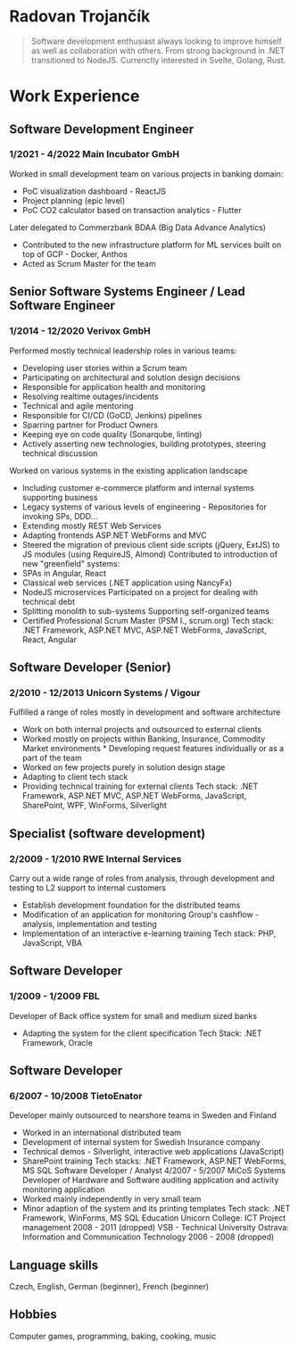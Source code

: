 Radovan Trojančík
==
> Software development enthusiast always looking to improve himself as well as  collaboration with others. From strong background in .NET transitioned to NodeJS. Currenctly interested in Svelte, Golang, Rust.
# Work Experience
## Software Development Engineer
### 1/2021 - 4/2022 Main Incubator GmbH
Worked in small development team on various projects in banking domain:
* PoC visualization dashboard - ReactJS
* Project planning (epic level)
* PoC CO2 calculator based on transaction analytics - Flutter

Later delegated to Commerzbank BDAA (Big Data Advance Analytics)
* Contributed to the new infrastructure platform for ML services built on top of GCP - Docker, Anthos
* Acted as Scrum Master for the team

## Senior Software Systems Engineer / Lead Software Engineer
### 1/2014 - 12/2020 Verivox GmbH
Performed mostly technical leadership roles in various teams:
* Developing user stories within a Scrum team
* Participating on architectural and solution design decisions
* Responsible for application health and monitoring
* Resolving realtime outages/incidents
* Technical and agile mentoring
* Responsible for CI/CD (GoCD, Jenkins) pipelines
* Sparring partner for Product Owners
* Keeping eye on code quality (Sonarqube, linting)
* Actively asserting new technologies, building prototypes, steering technical discussion

Worked on various systems in the existing application landscape
* Including customer e-commerce platform and internal systems supporting business
* Legacy systems of various levels of engineering - Repositories for invoking SPs, DDD...
* Extending mostly REST Web Services
* Adapting frontends ASP.NET WebForms and MVC
* Steered the migration of previous client side scripts (jQuery, ExtJS) to JS modules (using RequireJS,  Almond)
Contributed to introduction of new "greenfield" systems:
* SPAs in Angular, React
* Classical web services (.NET application using NancyFx)
* NodeJS microservices
Participated on a project for dealing with technical debt
* Splitting monolith to sub-systems
Supporting self-organized teams
* Certified Professional Scrum Master (PSM I., scrum.org)
Tech stack: .NET Framework, ASP.NET MVC, ASP.NET WebForms, JavaScript, React, Angular
## Software Developer (Senior)
### 2/2010 - 12/2013 Unicorn Systems / Vigour
Fulfilled a range of roles mostly in development and software architecture
* Work on both internal projects and outsourced to external clients
* Worked mostly on projects within Banking, Insurance, Commodity Market environments * Developing request features individually or as a part of the team
* Worked on few projects purely in solution design stage
* Adapting to client tech stack
* Providing technical training for external clients
Tech stack: .NET Framework, ASP.NET MVC, ASP.NET WebForms, JavaScript, SharePoint, WPF,  WinForms, Silverlight
## Specialist (software development)
### 2/2009 - 1/2010 RWE Internal Services
Carry out a wide range of roles from analysis, through development and testing to L2 support to internal  customers
* Establish development foundation for the distributed teams
* Modification of an application for monitoring Group's cashflow - analysis, implementation and  testing
* Implementation of an interactive e-learning training
Tech stack: PHP, JavaScript, VBA
## Software Developer
### 1/2009 - 1/2009 FBL
Developer of Back office system for small and medium sized banks
* Adapting the system for the client specification
Tech Stack: .NET Framework, Oracle
## Software Developer
### 6/2007 - 10/2008 TietoEnator
Developer mainly outsourced to nearshore teams in Sweden and Finland
* Worked in an international distributed team
* Development of internal system for Swedish Insurance company
* Technical demos - Silverlight, interactive web applications (JavaScript)
* SharePoint training
Tech stacks: .NET Framework, ASP.NET WebForms, MS SQL
Software Developer / Analyst
4/2007 - 5/2007 MiCoS Systems
Developer of Hardware and Software auditing application and activity monitoring application
* Worked mainly independently in very small team
* Minor adaption of the system and its printing templates
Tech stack: .NET Framework, WinForms, MS SQL
Education
Unicorn College: ICT Project management
2008 - 2011 (dropped)
VSB - Technical University Ostrava: Information and Communication Technology 2006 - 2008 (dropped)
## Language skills
Czech, English, German (beginner), French (beginner)
## Hobbies
Computer games, programming, baking, cooking, music

